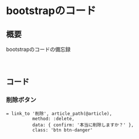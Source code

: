 # bootstrapのコード
## 概要
bootstrapのコードの備忘録<br>
<br>
<br>
## コード
### 削除ボタン
```
= link_to '削除', article_path(@article),
          method: :delete,
          data: { confirm: '本当に削除しますか？' },
          class: 'btn btn-danger'
```
